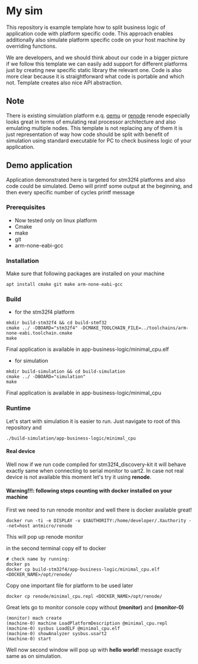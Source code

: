 # My sim
This repository is example template how to split business logic of application code with platform 
specific code. This approach enables additionally also simulate platform specific code on your 
host machine by overriding functions.

We are developers, and we should think about our code in a bigger picture if we follow this 
template we can easily add support for different platforms just by creating new specific 
static library the relevant one. Code is also more clear because it is straightforward what code is 
portable and which not. Template creates also nice API abstraction.

## Note
There is existing simulation platform e.q. [qemu](https://www.qemu.org/) or [renode](https://renode.io/)
renode especially looks great in terms of emulating real processor architecture and also 
emulating multiple nodes. This template is not replacing any of them it is just representation of 
way how code should be split with benefit of simulation using standard executable for PC to 
check business logic of your application.

## Demo application
Application demonstrated here is targeted for stm32f4 platforms and also code could be simulated.
Demo will printf some output at the beginning, and then every specific number of cycles printf 
message

### Prerequisites 
- Now tested only on linux platform
- Cmake 
- make
- git
- arm-none-eabi-gcc

### Installation
Make sure that following packages are installed on your machine
```shell
apt install cmake git make arm-none-eabi-gcc
```

### Build 
- for the stm32f4 platform
```shell
mkdir build-stm32f4 && cd build-stmf32
cmake ../ -DBOARD="stm32f4" -DCMAKE_TOOLCHAIN_FILE=../toolchains/arm-none-eabi.toolchain.cmake 
make
```
Final application is available in app-business-logic/minimal_cpu.elf

- for simulation
```shell
mkdir build-simulation && cd build-simulation
cmake ../ -DBOARD="simulation"
make
```
Final application is available in app-business-logic/minimal_cpu

### Runtime
Let's start with simulation it is easier to run. Just navigate to root of this repository and
```
./build-simulation/app-business-logic/minimal_cpu
```

#### Real device
Well now if we run code compiled for stm32f4_discovery-kit it will behave exactly same when 
connecting to serial monitor to uart2. In case not real device is not available this moment
let's try it using **renode**.

#### Warning!!!: following steps counting with docker installed on your machine

First we need to run renode monitor and well there is docker available great!
```shell
docker run -ti -e DISPLAY -v $XAUTHORITY:/home/developer/.Xauthority --net=host antmicro/renode
```
This will pop up renode monitor

in the second terminal copy elf to docker
```shell
# check name by running: 
docker ps
docker cp build-stm32f4/app-business-logic/minimal_cpu.elf <DOCKER_NAME>/opt/renode/
```

Copy one important file for platform to be used later

```shell
docker cp renode/minimal_cpu.repl <DOCKER_NAME>/opt/renode/
```

Great lets go to monitor console copy without **(monitor)** and **(monitor-0)**
```shell
(monitor) mach create
(machine-0) machine LoadPlatformDescription @minimal_cpu.repl
(machine-0) sysbus LoadELF @minimal_cpu.elf
(machine-0) showAnalyzer sysbus.usart2
(machine-0) start
```

Well now second window will pop up with **hello world!** message exactly same as on simulation.

